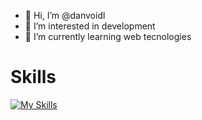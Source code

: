 - 👋 Hi, I’m @danvoidl
- 👀 I’m interested in development
- 🌱 I’m currently learning web tecnologies

<!---
danvoidl/danvoidl is a ✨ special ✨ repository because its `README.md` (this file) appears on your GitHub profile.
You can click the Preview link to take a look at your changes.
--->

# Skills 
[![My Skills](https://skillicons.dev/icons?i=js,html,css)](https://skillicons.dev)
